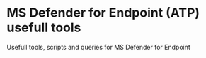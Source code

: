 # MS Defender for Endpoint (ATP) usefull tools
Usefull tools, scripts and queries for MS Defender for Endpoint
